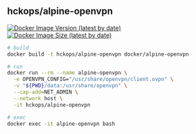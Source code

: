 ## hckops/alpine-openvpn

[![Docker Image Version (latest by date)][image-version]][repo-url]
[![Docker Image Size (latest by date)][image-size]][repo-url]

[image-version]: https://img.shields.io/docker/v/hckops/alpine-openvpn?sort=date&style=for-the-badge
[image-size]: https://img.shields.io/docker/image-size/hckops/alpine-openvpn?color=orange&sort=date&style=for-the-badge
[repo-url]: https://hub.docker.com/r/hckops/alpine-openvpn

```bash
# build
docker build -t hckops/alpine-openvpn docker/alpine-openvpn

# run
docker run --rm --name alpine-openvpn \
  -e OPENVPN_CONFIG="/usr/share/openvpn/client.ovpn" \
  -v "${PWD}/data:/usr/share/openvpn" \
  --cap-add=NET_ADMIN \
  --network host \
  -it hckops/alpine-openvpn

# exec
docker exec -it alpine-openvpn bash
```
